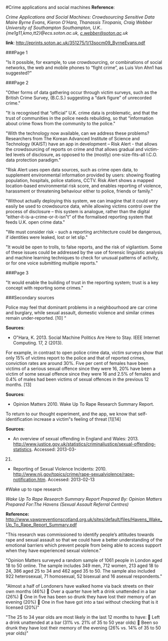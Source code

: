 #Crime applications and social machines
__Reference__: 

_Crime Applications and Social Machines: Crowdsourcing Sensitive Data Maire Byrne Evans, Kieron O’Hara, Thanassis Tiropanis, Craig Webber University of Southampton Southampton, U.K.. {me1g11,kmo,tt2}@ecs.soton.ac.uk, c.webber@soton.ac.uk_

__link__: http://eprints.soton.ac.uk/351275/1/13socm09_ByrneEvans.pdf

###Page 1

"Is it possible, for
example, to use crowdsourcing, or combinations of social
networks, the web and mobile phones to “fight crime”, as Luis
Von Ahn1
has suggested?" 

###Page 2

"Other forms of data gathering occur
through victim surveys, such as the British Crime Survey,
(B.C.S.) suggesting a “dark figure” of unrecorded crime."

"It is recognised that “official” U.K. crime data is problematic, and
that the trust of communities in the police needs rebuilding, so
that “information about crime flows from the community to the
police."

"With the technology now available, can we address these
problems? Researchers from The Korean Advanced Institute of
Science and Technology (KAIST) have an app in development –
Risk Alert - that allows the crowdsourcing of reports on crime and
that allows gradual and victim-led levels of disclosure, as opposed
to the (mostly) one-size-fits-all I.C.O. data protection paradigm."

"Risk Alert uses open data sources, such as crime open data, to
supplement environmental information provided by users:
showing floating population, hospitals, police stations, CCTV.
Risk Alert shows a mapped location-based environmental risk
score, and enables reporting of violence, harassment or
threatening behaviour either to police, friends or family."

"Without actually deploying this system, we can imagine that it
could very easily be used to crowdsource data, while allowing
victims control over the process of disclosure – this system is
analogue, rather than the digital “either-it-is-a-crime-or-it-isn‟t” of
the formalised reporting system that feeds U.K. open crime data."

"We must consider risk - such a reporting architecture could be dangerous, if
identities were leaked, lost or let slip."

"It would be open to trolls, to false
reports, and the risk of vigilantism. Some of these issues could be
addressed by the use of forensic linguistic analysis and machine
learning techniques to check for unusual patterns of activity, or
for one voice submitting multiple reports."

###Page 3

"It would enable the building
of trust in the reporting system; trust is a key concept with
reporting some crimes."

###Secondary sources

Police may
feel that dominant problems in a neighbourhood are car crime and
burglary, while sexual assault, domestic violence and similar
crimes remain under-reported. [10] “

__Sources__: 

* O‟Hara, K. 2013. Social Machine Politics Are Here to
Stay. IEEE Internet Computing. 17, 2 (2013).

For example, in contrast to open police crime data, victim surveys
show that only 15% of victims report to the police and that of
reported crimes, conviction rates are around 30%. Five per cent of
females have been victims of a serious sexual offence since they
were 16, 20% have been a victim of some sexual offence since
they were 16 and 2.5% of females and 0.4% of males had been
victims of sexual offences in the previous 12 months. [13]

__Sources__: 

* Opinion Matters 2010. Wake Up To Rape Research
Summary Report.

To return to our
thought experiment, and the app, we know that self-identification
increase a victim‟s feeling of threat [1][14]

__Sources__: 

* An overview of sexual offending in England and Wales: 2013. http://www.justice.gov.uk/statistics/criminaljustice/sexual-offending-statistics. Accessed: 2013-03-
21.

* Reporting of Sexual Violence Incidents: 2010.
http://www.nij.gov/topics/crime/rape-sexualviolence/rape-notification.htm.
Accessed: 2013-02-13

#Wake up to rape research

_Wake Up To Rape Research Summary Report Prepared By: Opinion Matters Prepared For:The Havens (Sexual Assault Referral Centres)_

__Reference:__
http://www.vawpreventionscotland.org.uk/sites/default/files/Havens_Wake_Up_To_Rape_Report_Summary.pdf

"This research was commissioned to identify people’s attitudes towards rape and sexual assault so that we could have a better understanding of the emotional barriers which prevent people from being able to access support when they have experienced sexual violence."

"Opinion Matters surveyed a random sample of 1061 people in London aged 18 to 50 online.
The sample includes 349 men, 712 women, 213 aged 18 to 24, 386 aged 25 to 34 and 462
aged 35 to 50. The sample also included 922 heterosexual, 71 homosexual, 52 bisexual and
16 asexual respondents."

"Almost a half of Londoners have walked home via back streets on their own months (46%)
 Over a quarter have left a drink unattended in a bar (26%)
 One in five has been so drunk they have lost their memory of an evening (20%)
 One in five have got into a taxi without checking that is it licensed (20%)"

"The 25 to 34 year olds are most likely in the last 12 months to have:
 Left a drink unattended at a bar (31% vs. 21% of 35 to 50 year olds)
 Been so drunk they have lost their memory of the evening (26% vs. 14% of 35 to 50 year olds)"

